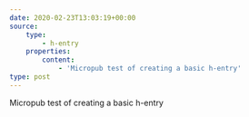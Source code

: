 ```yaml
---
date: 2020-02-23T13:03:19+00:00
source:
    type:
        - h-entry
    properties:
        content:
            - 'Micropub test of creating a basic h-entry'
type: post
---
```

Micropub test of creating a basic h-entry
